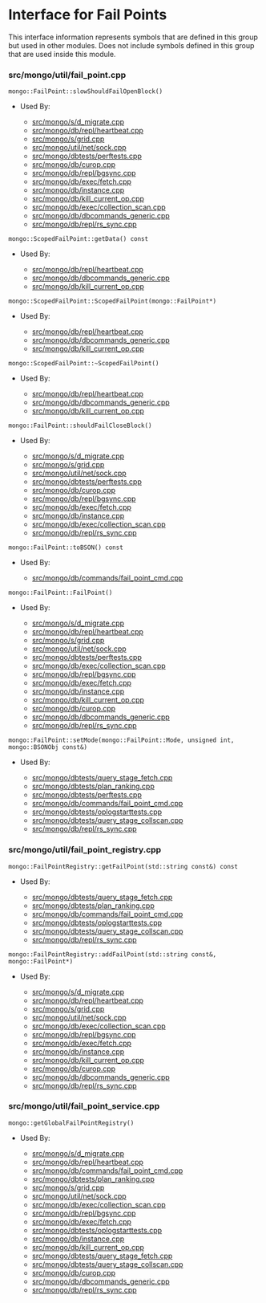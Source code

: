 
# Interface for Fail Points
This interface information represents symbols that are defined in this group but used in other modules.  Does not include symbols defined in this group that are used inside this module.

### src/mongo/util/fail\_point.cpp

<div></div>

    mongo::FailPoint::slowShouldFailOpenBlock()

- Used By:

    - [src/mongo/s/d\_migrate.cpp](../../../../sharding/chunk\_management)
    - [src/mongo/db/repl/heartbeat.cpp](../../../../replication/replica\_set\_state)
    - [src/mongo/s/grid.cpp](../../../../sharding/cluster\_metadata\_management)
    - [src/mongo/util/net/sock.cpp](../../../../network/network\_core)
    - [src/mongo/dbtests/perftests.cpp](../../../../tests/unit\_tests)
    - [src/mongo/db/curop.cpp](../../../../query\_and\_operation\_handling/client\_and\_operation\_tracking)
    - [src/mongo/db/repl/bgsync.cpp](../../../../replication/data\_sync)
    - [src/mongo/db/exec/fetch.cpp](../../../../core\_query\_system/query\_execution)
    - [src/mongo/db/instance.cpp](../../../../storage/storage\_layer\_structure)
    - [src/mongo/db/kill\_current\_op.cpp](../../../../query\_and\_operation\_handling/client\_and\_operation\_tracking)
    - [src/mongo/db/exec/collection\_scan.cpp](../../../../core\_query\_system/query\_execution)
    - [src/mongo/db/dbcommands\_generic.cpp](../../../../query\_and\_operation\_handling/database\_commands)
    - [src/mongo/db/repl/rs\_sync.cpp](../../../../replication/data\_sync)

<div></div>

    mongo::ScopedFailPoint::getData() const

- Used By:

    - [src/mongo/db/repl/heartbeat.cpp](../../../../replication/replica\_set\_state)
    - [src/mongo/db/dbcommands\_generic.cpp](../../../../query\_and\_operation\_handling/database\_commands)
    - [src/mongo/db/kill\_current\_op.cpp](../../../../query\_and\_operation\_handling/client\_and\_operation\_tracking)

<div></div>

    mongo::ScopedFailPoint::ScopedFailPoint(mongo::FailPoint*)

- Used By:

    - [src/mongo/db/repl/heartbeat.cpp](../../../../replication/replica\_set\_state)
    - [src/mongo/db/dbcommands\_generic.cpp](../../../../query\_and\_operation\_handling/database\_commands)
    - [src/mongo/db/kill\_current\_op.cpp](../../../../query\_and\_operation\_handling/client\_and\_operation\_tracking)

<div></div>

    mongo::ScopedFailPoint::~ScopedFailPoint()

- Used By:

    - [src/mongo/db/repl/heartbeat.cpp](../../../../replication/replica\_set\_state)
    - [src/mongo/db/dbcommands\_generic.cpp](../../../../query\_and\_operation\_handling/database\_commands)
    - [src/mongo/db/kill\_current\_op.cpp](../../../../query\_and\_operation\_handling/client\_and\_operation\_tracking)

<div></div>

    mongo::FailPoint::shouldFailCloseBlock()

- Used By:

    - [src/mongo/s/d\_migrate.cpp](../../../../sharding/chunk\_management)
    - [src/mongo/s/grid.cpp](../../../../sharding/cluster\_metadata\_management)
    - [src/mongo/util/net/sock.cpp](../../../../network/network\_core)
    - [src/mongo/dbtests/perftests.cpp](../../../../tests/unit\_tests)
    - [src/mongo/db/curop.cpp](../../../../query\_and\_operation\_handling/client\_and\_operation\_tracking)
    - [src/mongo/db/repl/bgsync.cpp](../../../../replication/data\_sync)
    - [src/mongo/db/exec/fetch.cpp](../../../../core\_query\_system/query\_execution)
    - [src/mongo/db/instance.cpp](../../../../storage/storage\_layer\_structure)
    - [src/mongo/db/exec/collection\_scan.cpp](../../../../core\_query\_system/query\_execution)
    - [src/mongo/db/repl/rs\_sync.cpp](../../../../replication/data\_sync)

<div></div>

    mongo::FailPoint::toBSON() const

- Used By:

    - [src/mongo/db/commands/fail\_point\_cmd.cpp](../../../../query\_and\_operation\_handling/database\_commands)

<div></div>

    mongo::FailPoint::FailPoint()

- Used By:

    - [src/mongo/s/d\_migrate.cpp](../../../../sharding/chunk\_management)
    - [src/mongo/db/repl/heartbeat.cpp](../../../../replication/replica\_set\_state)
    - [src/mongo/s/grid.cpp](../../../../sharding/cluster\_metadata\_management)
    - [src/mongo/util/net/sock.cpp](../../../../network/network\_core)
    - [src/mongo/dbtests/perftests.cpp](../../../../tests/unit\_tests)
    - [src/mongo/db/exec/collection\_scan.cpp](../../../../core\_query\_system/query\_execution)
    - [src/mongo/db/repl/bgsync.cpp](../../../../replication/data\_sync)
    - [src/mongo/db/exec/fetch.cpp](../../../../core\_query\_system/query\_execution)
    - [src/mongo/db/instance.cpp](../../../../storage/storage\_layer\_structure)
    - [src/mongo/db/kill\_current\_op.cpp](../../../../query\_and\_operation\_handling/client\_and\_operation\_tracking)
    - [src/mongo/db/curop.cpp](../../../../query\_and\_operation\_handling/client\_and\_operation\_tracking)
    - [src/mongo/db/dbcommands\_generic.cpp](../../../../query\_and\_operation\_handling/database\_commands)
    - [src/mongo/db/repl/rs\_sync.cpp](../../../../replication/data\_sync)

<div></div>

    mongo::FailPoint::setMode(mongo::FailPoint::Mode, unsigned int, mongo::BSONObj const&)

- Used By:

    - [src/mongo/dbtests/query\_stage\_fetch.cpp](../../../../tests/unit\_tests)
    - [src/mongo/dbtests/plan\_ranking.cpp](../../../../tests/unit\_tests)
    - [src/mongo/dbtests/perftests.cpp](../../../../tests/unit\_tests)
    - [src/mongo/db/commands/fail\_point\_cmd.cpp](../../../../query\_and\_operation\_handling/database\_commands)
    - [src/mongo/dbtests/oplogstarttests.cpp](../../../../tests/unit\_tests)
    - [src/mongo/dbtests/query\_stage\_collscan.cpp](../../../../tests/unit\_tests)
    - [src/mongo/db/repl/rs\_sync.cpp](../../../../replication/data\_sync)

### src/mongo/util/fail\_point\_registry.cpp

<div></div>

    mongo::FailPointRegistry::getFailPoint(std::string const&) const

- Used By:

    - [src/mongo/dbtests/query\_stage\_fetch.cpp](../../../../tests/unit\_tests)
    - [src/mongo/dbtests/plan\_ranking.cpp](../../../../tests/unit\_tests)
    - [src/mongo/db/commands/fail\_point\_cmd.cpp](../../../../query\_and\_operation\_handling/database\_commands)
    - [src/mongo/dbtests/oplogstarttests.cpp](../../../../tests/unit\_tests)
    - [src/mongo/dbtests/query\_stage\_collscan.cpp](../../../../tests/unit\_tests)
    - [src/mongo/db/repl/rs\_sync.cpp](../../../../replication/data\_sync)

<div></div>

    mongo::FailPointRegistry::addFailPoint(std::string const&, mongo::FailPoint*)

- Used By:

    - [src/mongo/s/d\_migrate.cpp](../../../../sharding/chunk\_management)
    - [src/mongo/db/repl/heartbeat.cpp](../../../../replication/replica\_set\_state)
    - [src/mongo/s/grid.cpp](../../../../sharding/cluster\_metadata\_management)
    - [src/mongo/util/net/sock.cpp](../../../../network/network\_core)
    - [src/mongo/db/exec/collection\_scan.cpp](../../../../core\_query\_system/query\_execution)
    - [src/mongo/db/repl/bgsync.cpp](../../../../replication/data\_sync)
    - [src/mongo/db/exec/fetch.cpp](../../../../core\_query\_system/query\_execution)
    - [src/mongo/db/instance.cpp](../../../../storage/storage\_layer\_structure)
    - [src/mongo/db/kill\_current\_op.cpp](../../../../query\_and\_operation\_handling/client\_and\_operation\_tracking)
    - [src/mongo/db/curop.cpp](../../../../query\_and\_operation\_handling/client\_and\_operation\_tracking)
    - [src/mongo/db/dbcommands\_generic.cpp](../../../../query\_and\_operation\_handling/database\_commands)
    - [src/mongo/db/repl/rs\_sync.cpp](../../../../replication/data\_sync)

### src/mongo/util/fail\_point\_service.cpp

<div></div>

    mongo::getGlobalFailPointRegistry()

- Used By:

    - [src/mongo/s/d\_migrate.cpp](../../../../sharding/chunk\_management)
    - [src/mongo/db/repl/heartbeat.cpp](../../../../replication/replica\_set\_state)
    - [src/mongo/db/commands/fail\_point\_cmd.cpp](../../../../query\_and\_operation\_handling/database\_commands)
    - [src/mongo/dbtests/plan\_ranking.cpp](../../../../tests/unit\_tests)
    - [src/mongo/s/grid.cpp](../../../../sharding/cluster\_metadata\_management)
    - [src/mongo/util/net/sock.cpp](../../../../network/network\_core)
    - [src/mongo/db/exec/collection\_scan.cpp](../../../../core\_query\_system/query\_execution)
    - [src/mongo/db/repl/bgsync.cpp](../../../../replication/data\_sync)
    - [src/mongo/db/exec/fetch.cpp](../../../../core\_query\_system/query\_execution)
    - [src/mongo/dbtests/oplogstarttests.cpp](../../../../tests/unit\_tests)
    - [src/mongo/db/instance.cpp](../../../../storage/storage\_layer\_structure)
    - [src/mongo/db/kill\_current\_op.cpp](../../../../query\_and\_operation\_handling/client\_and\_operation\_tracking)
    - [src/mongo/dbtests/query\_stage\_fetch.cpp](../../../../tests/unit\_tests)
    - [src/mongo/dbtests/query\_stage\_collscan.cpp](../../../../tests/unit\_tests)
    - [src/mongo/db/curop.cpp](../../../../query\_and\_operation\_handling/client\_and\_operation\_tracking)
    - [src/mongo/db/dbcommands\_generic.cpp](../../../../query\_and\_operation\_handling/database\_commands)
    - [src/mongo/db/repl/rs\_sync.cpp](../../../../replication/data\_sync)

